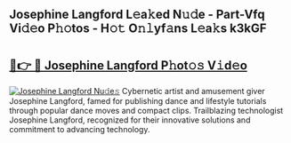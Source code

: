 ## Josephine Langford L𝚎a𝚔ed N𝚞𝚍e - Part-Vfq Vi𝚍𝚎o P𝚑𝚘tos - H𝚘𝚝 O𝚗𝚕yf𝚊ns L𝚎a𝚔s k3kGF

# <h2><a href="http://kf2okpo.oniu.top/?m=Josephine+Langford">🔗👉 🔴 Josephine Langford P𝚑ot𝚘𝚜 V𝚒d𝚎o</a></h2>

[![Josephine Langford Nu𝚍e𝚜](https://i.imgur.com/0qMVB7G.gif)](http://kf2okpo.oniu.top/?m=Josephine+Langford)
Cybernetic artist and amusement giver Josephine Langford, famed for publishing dance and lifestyle tutorials through popular dance moves and compact clips. Trailblazing technologist Josephine Langford, recognized for their innovative solutions and commitment to advancing technology.  
